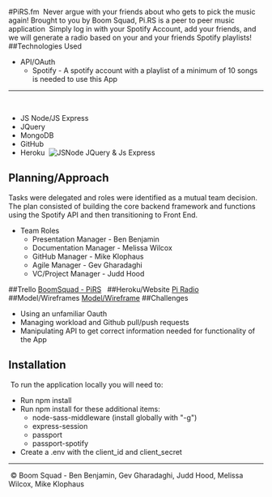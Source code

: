 #PiRS.fm
​
Never argue with your friends about who gets to pick the music again! Brought to you by Boom Squad, Pi.RS is a peer to peer music application
​
Simply log in with your Spotify Account, add your friends, and we will generate a radio based on your and your friends Spotify playlists!
​
​
##Technologies Used
* API/OAuth 
    * Spotify - A spotify account with a playlist of a minimum of 10 songs is needed to use this App
​
_________________________
​
* JS Node/JS Express 
* JQuery
* MongoDB
* GitHub
* Heroku
​
![JSNode JQuery & Js Express](https://i.imgur.com/W7UeOHv.png) 
​
## Planning/Approach
Tasks were delegated and roles were identified as a mutual team decision. The plan consisted of building the core backend framework and functions using the Spotify API and then transitioning to Front End.
​
* Team Roles
    * Presentation Manager - Ben Benjamin
    * Documentation Manager - Melissa Wilcox
    * GitHub Manager - Mike Klophaus
    * Agile Manager - Gev Gharadaghi
    * VC/Project Manager - Judd Hood
 
##Trello
[BoomSquad - PiRS](https://trello.com/b/MC17o7Zr/pi-rs)
​
​
##Heroku/Website
[Pi Radio](www.pirs.fm)
​
##Model/Wireframes
[Model/Wireframe](http://rydr79.axshare.com/#p=login)
​
##Challenges
* Using an unfamiliar Oauth
* Managing workload and Github pull/push requests
* Manipulating API to get correct information needed for functionality of the App
​
​
## Installation
​
To run the application locally you will need to:
​
* Run npm install
* Run npm install for these additional items:
    * node-sass-middleware (install globally with "-g")
    * express-session
    * passport
    * passport-spotify
* Create a .env with the client_id and client_secret
​
​
​
​
​
​
​
​
___
​
© Boom Squad - Ben Benjamin, Gev Gharadaghi, Judd Hood, Melissa Wilcox, Mike Klophaus

